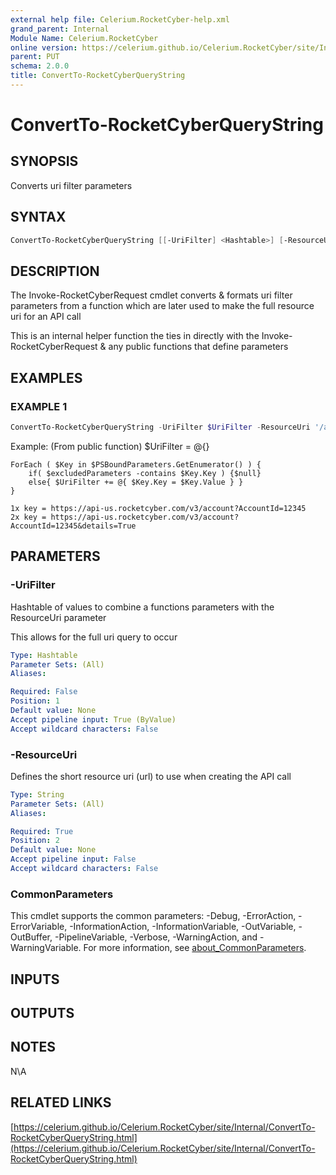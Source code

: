 ```yaml
---
external help file: Celerium.RocketCyber-help.xml
grand_parent: Internal
Module Name: Celerium.RocketCyber
online version: https://celerium.github.io/Celerium.RocketCyber/site/Internal/ConvertTo-RocketCyberQueryString.html
parent: PUT
schema: 2.0.0
title: ConvertTo-RocketCyberQueryString
---
```


# ConvertTo-RocketCyberQueryString

## SYNOPSIS
Converts uri filter parameters

## SYNTAX

```powershell
ConvertTo-RocketCyberQueryString [[-UriFilter] <Hashtable>] [-ResourceUri] <String> [<CommonParameters>]
```

## DESCRIPTION
The Invoke-RocketCyberRequest cmdlet converts & formats uri filter parameters
from a function which are later used to make the full resource uri for
an API call

This is an internal helper function the ties in directly with the
Invoke-RocketCyberRequest & any public functions that define parameters

## EXAMPLES

### EXAMPLE 1
```powershell
ConvertTo-RocketCyberQueryString -UriFilter $UriFilter -ResourceUri '/account'
```

Example: (From public function)
    $UriFilter = @{}

    ForEach ( $Key in $PSBoundParameters.GetEnumerator() ) {
        if( $excludedParameters -contains $Key.Key ) {$null}
        else{ $UriFilter += @{ $Key.Key = $Key.Value } }
    }

    1x key = https://api-us.rocketcyber.com/v3/account?AccountId=12345
    2x key = https://api-us.rocketcyber.com/v3/account?AccountId=12345&details=True

## PARAMETERS

### -UriFilter
Hashtable of values to combine a functions parameters with
the ResourceUri parameter

This allows for the full uri query to occur

```yaml
Type: Hashtable
Parameter Sets: (All)
Aliases:

Required: False
Position: 1
Default value: None
Accept pipeline input: True (ByValue)
Accept wildcard characters: False
```

### -ResourceUri
Defines the short resource uri (url) to use when creating the API call

```yaml
Type: String
Parameter Sets: (All)
Aliases:

Required: True
Position: 2
Default value: None
Accept pipeline input: False
Accept wildcard characters: False
```

### CommonParameters
This cmdlet supports the common parameters: -Debug, -ErrorAction, -ErrorVariable, -InformationAction, -InformationVariable, -OutVariable, -OutBuffer, -PipelineVariable, -Verbose, -WarningAction, and -WarningVariable. For more information, see [about_CommonParameters](http://go.microsoft.com/fwlink/?LinkID=113216).

## INPUTS

## OUTPUTS

## NOTES
N\A

## RELATED LINKS

[https://celerium.github.io/Celerium.RocketCyber/site/Internal/ConvertTo-RocketCyberQueryString.html](https://celerium.github.io/Celerium.RocketCyber/site/Internal/ConvertTo-RocketCyberQueryString.html)

